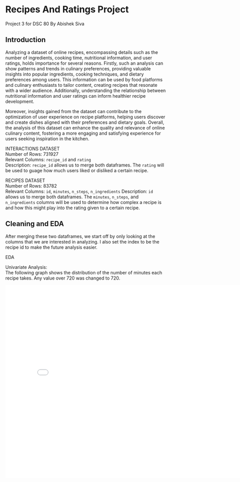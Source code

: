 # Recipes And Ratings Project
Project 3 for DSC 80
By Abishek Siva
## Introduction

Analyzing a dataset of online recipes, encompassing details such as the number of ingredients, cooking time, nutritional information, and user ratings, holds importance for several reasons. Firstly, such an analysis can show patterns and trends in culinary preferences, providing valuable insights into popular ingredients, cooking techniques, and dietary preferences among users. This information can be used by food platforms and culinary enthusiasts to tailor content, creating recipes that resonate with a wider audience. Additionally, understanding the relationship between nutritional information and user ratings can inform healthier recipe development. 

Moreover, insights gained from the dataset can contribute to the optimization of user experience on recipe platforms, helping users discover and create dishes aligned with their preferences and dietary goals. Overall, the analysis of this dataset can enhance the quality and relevance of online culinary content, fostering a more engaging and satisfying experience for users seeking inspiration in the kitchen.

INTERACTIONS DATASET <br>
Number of Rows: 731927 <br>
Relevant Columns: `recipe_id` and `rating` <br>
Description: `recipe_id` allows us to merge both dataframes. The `rating` will be used to guage how much users liked or disliked a certain recipe.

RECIPES DATASET<br>
Number of Rows: 83782<br>
Relevant Columns: `id`, `minutes`, `n_steps`, `n_ingredients`
Description: `id` allows us to merge both dataframes. The `minutes`, `n_steps`, and `n_ingredients` columns will be used to determine how complex a recipe is and how this might play into the rating given to a certain recipe.

## Cleaning and EDA

After merging these two dataframes, we start off by only looking at the columns that we are interested in analyzing. I also set the index to be the recipe id to make the future analysis easier.

EDA

Univariate Analysis:<br>
The following graph shows the distribution of the number of minutes each recipe takes. Any value over 720 was changed to 720.

<iframe src="assets/dist_minutes.html" width=800 height=600 frameBorder=0></iframe>






